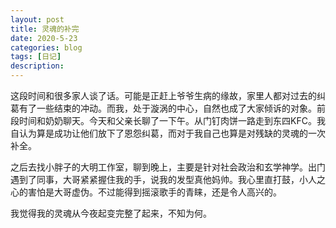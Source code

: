 ```yaml
---
layout: post
title: 灵魂的补完
date: 2020-5-23
categories: blog
tags: [日记]
description: 
---
```

这段时间和很多家人谈了话。可能是正赶上爷爷生病的缘故，家里人都对过去的纠葛有了一些结束的冲动。而我，处于漩涡的中心，自然也成了大家倾诉的对象。前段时间和奶奶聊天。今天和父亲长聊了一下午。从门钉肉饼一路走到东四KFC。我自认为算是成功让他们放下了恩怨纠葛，而对于我自己也算是对残缺的灵魂的一次补全。

之后去找小胖子的大明工作室，聊到晚上，主要是针对社会政治和玄学神学。出门遇到了同事，大哥紧紧握住我的手，说我的发型真他妈帅。我心里直打鼓，小人之心的害怕是大哥虚伪。不过能得到摇滚歌手的青睐，还是令人高兴的。

我觉得我的灵魂从今夜起变完整了起来，不知为何。